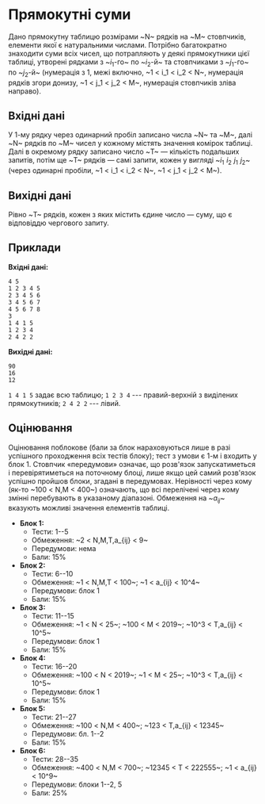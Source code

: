 ﻿# Прямокутні суми

Дано прямокутну таблицю розмірами ~N~ рядків на ~M~ стовпчиків, елементи якої є натуральними числами. Потрібно багатократно знаходити суми всіх чисел, що потрапляють у деякі прямокутники цієї таблиці, утворені рядками з ~$i_1$-го~ по ~$i_2$-й~ та стовпчиками з ~$j_1$-го~ по ~$j_2$-й~ (нумерація з 1, межі включно, ~1 < i_1 < i_2 < N~, нумерація рядків згори донизу, ~1 < j_1 < j_2 < M~, нумерація стовпчиків зліва направо).

## Вхідні дані
У 1-му рядку через одинарний пробіл записано числа ~N~ та ~M~, далі ~N~ рядків по ~M~ чисел у кожному містять значення комірок таблиці.
Далі в окремому рядку записано число ~T~ — кількість подальших запитів, потім ще ~T~ рядків — самі запити, кожен у вигляді ~$i_1 \,\, i_2 \,\, j_1 \,\, j_2$~ (через одинарні пробіли, ~1 < i_1 < i_2 < N~, ~1 < j_1 < j_2 < M~).

## Вихідні дані
Рівно ~T~ рядків, кожен з яких містить єдине число — суму, що є відповіддю чергового запиту.

## Приклади

**Вхідні дані:**
```
4 5
1 2 3 4 5
2 3 4 5 6
3 4 5 6 7
4 5 6 7 8
3
1 4 1 5
1 2 3 4
2 4 2 2
```

**Вихідні дані:**
```
90
16
12
```
`1 4 1 5` задає всю таблицю;
`1 2 3 4` --- правий-верхній з виділених прямокутників;
`2 4 2 2` --- лівий.

## Оцінювання
Оцінювання поблокове (бали за блок нараховуються лише в разі успішного проходження всіх тестів блоку); тест з умови є 1-м і входить у блок 1.
Стовпчик «передумови» означає, що розв'язок запускатиметься і перевірятиметься на поточному блоці, лише якщо цей самий розв'язок успішно пройшов блоки, згадані в передумовах.
Нерівності через кому (як-то ~100 < N,M < 400~) означають, що всі перелічені через кому змінні перебувають в указаному діапазоні. Обмеження на ~$a_{ij}$~ вказують можливі значення елементів таблиці.

*   **Блок 1:**
    *   Тести: 1--5
    *   Обмеження: ~2 < N,M,T,a_{ij} < 9~
    *   Передумови: нема
    *   Бали: 15%
*   **Блок 2:**
    *   Тести: 6--10
    *   Обмеження: ~1 < N,M,T < 100~; ~1 < a_{ij} < 10^4~
    *   Передумови: блок 1
    *   Бали: 15%
*   **Блок 3:**
    *   Тести: 11--15
    *   Обмеження: ~1 < N < 25~; ~100 < M < 2019~; ~10^3 < T,a_{ij} < 10^5~
    *   Передумови: блок 1
    *   Бали: 15%
*   **Блок 4:**
    *   Тести: 16--20
    *   Обмеження: ~100 < N < 2019~; ~1 < M < 25~; ~10^3 < T,a_{ij} < 10^5~
    *   Передумови: блок 1
    *   Бали: 15%
*   **Блок 5:**
    *   Тести: 21--27
    *   Обмеження: ~100 < N,M < 400~; ~123 < T,a_{ij} < 12345~
    *   Передумови: бл. 1--2
    *   Бали: 15%
*   **Блок 6:**
    *   Тести: 28--35
    *   Обмеження: ~400 < N,M < 700~; ~12345 < T < 222555~; ~1 < a_{ij} < 10^9~
    *   Передумови: блоки 1--2, 5
    *   Бали: 25%